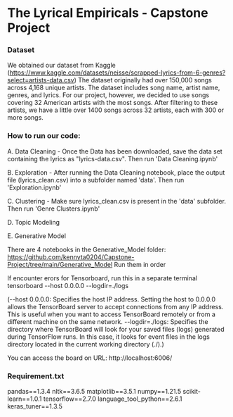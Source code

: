 # The Lyrical Empiricals - Capstone Project

### Dataset
We obtained our dataset from Kaggle (https://www.kaggle.com/datasets/neisse/scrapped-lyrics-from-6-genres?select=artists-data.csv)
The dataset originally had over 150,000 songs across 4,168 unique artists.
The dataset includes song name, artist name, genres, and lyrics.
For our project, however, we decided to use songs covering 32 American artists with the most songs. After filtering to these artists, we have a little over 1400 songs across 32 artists, each with 300 or more songs.

### How to run our code:
A. Data Cleaning - 
Once the Data has been downloaded, save the data set containing the lyrics as "lyrics-data.csv". Then run 'Data Cleaning.ipynb'

B. Exploration - 
After running the Data Cleaning notebook, place the output file (lyrics_clean.csv) into a subfolder named 'data'. Then run 'Exploration.ipynb'

C. Clustering - 
Make sure lyrics_clean.csv is present in the 'data' subfolder. Then run 'Genre Clusters.ipynb'

D. Topic Modeling

E. Generative Model 

There are 4 notebooks in the Generative_Model folder: https://github.com/kennyta0204/Capstone-Project/tree/main/Generative_Model
Run them in order 

If encounter erors for Tensorboard, run this in a separate terminal
tensorboard --host 0.0.0.0 --logdir=./logs


(--host 0.0.0.0: Specifies the host IP address. Setting the host to 0.0.0.0 allows the TensorBoard server to accept connections from any IP address. This is useful when you want to access TensorBoard remotely or from a different machine on the same network.
--logdir=./logs: Specifies the directory where TensorBoard will look for your saved files (logs) generated during TensorFlow runs. In this case, it looks for event files in the logs directory located in the current working directory (./).)

You can access the board on URL: http://localhost:6006/ 


### Requirement.txt 

pandas==1.3.4
nltk==3.6.5
matplotlib==3.5.1
numpy==1.21.5
scikit-learn==1.0.1
tensorflow==2.7.0
language_tool_python==2.6.1
keras_tuner==1.3.5
